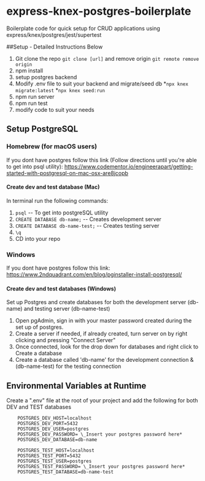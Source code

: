 # express-knex-postgres-boilerplate

Boilerplate code for quick setup for CRUD applications using express/knex/postgres/jest/supertest

##Setup - Detailed Instructions Below

1. Git clone the repo ```git clone [url]``` and remove origin ```git remote remove origin```
2. npm install
3. setup postgres backend
4. Modify .env file to suit your backend and migrate/seed db
  *```npx knex migrate:latest```
  *```npx knex seed:run```
5. npm run server
6. npm run test
7. modify code to suit your needs

## Setup PostgreSQL

### Homebrew (for macOS users)

If you dont have postgres follow this link (Follow directions until you're able to get into psql utility): https://www.codementor.io/engineerapart/getting-started-with-postgresql-on-mac-osx-are8jcopb

#### Create dev and test database (Mac)

In terminal run the following commands:

1. ```psql``` -- To get into postgreSQL utility
2. ```CREATE DATABASE db-name;``` -- Creates development server
3. ```CREATE DATABASE db-name-test;``` -- Creates testing server
4. ```\q```
5. CD into your repo

### Windows

If you dont have postgres follow this link: https://www.2ndquadrant.com/en/blog/pginstaller-install-postgresql/

#### Create dev and test databases (Windows)

Set up Postgres and create databases for both the development server (db-name) and testing server (db-name-test)

1. Open pgAdmin, sign in with your master password created during the set up of postgres.
2. Create a server if needed, if already created, turn server on by right clicking and pressing "Connect Server"
3. Once connected, look for the drop down for databases and right click to Create a database
4. Create a database called 'db-name' for the development connection & (db-name-test) for the testing connection

## Environmental Variables at Runtime

Create a ".env" file at the root of your project and add the following for both DEV and TEST databases

```
    POSTGRES_DEV_HOST=localhost
    POSTGRES_DEV_PORT=5432
    POSTGRES_DEV_USER=postgres
    POSTGRES_DEV_PASSWORD= \_Insert your postgres password here*
    POSTGRES_DEV_DATABASE=db-name
```

```
    POSTGRES_TEST_HOST=localhost
    POSTGRES_TEST_PORT=5432
    POSTGRES_TEST_USER=postgres
    POSTGRES_TEST_PASSWORD= \_Insert your postgres password here*
    POSTGRES_TEST_DATABASE=db-name-test
```
